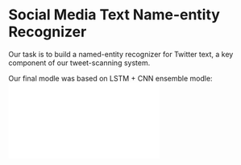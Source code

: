 # Social Media Text Name-entity Recognizer

Our task is to build a named-entity recognizer for Twitter text, a key component of our tweet-scanning system.

Our final modle was based on LSTM + CNN ensemble modle:
![](modle.pdf)
